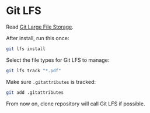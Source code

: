 # Git LFS

Read [Git Large File Storage](https://git-lfs.github.com/).

After install, run this once:

```sh
git lfs install
```

Select the file types for Git LFS to manage:

```sh
git lfs track "*.pdf"
```

Make sure `.gitattributes` is tracked:

```sh
git add .gitattributes
```

From now on, clone repository will call Git LFS if possible.
